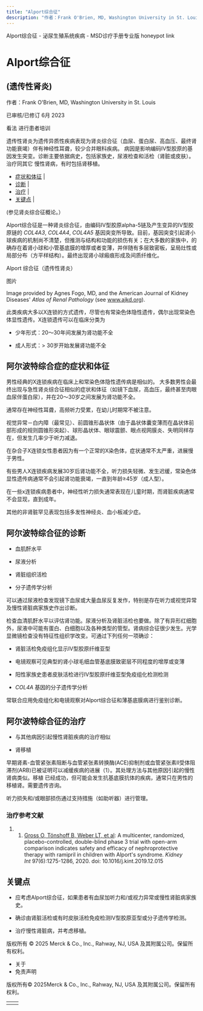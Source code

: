 ```yaml
---
title: "Alport综合征"
description: "作者：Frank O'Brien, MD, Washington University in St. Louis"
---
```


﻿Alport综合征 - 泌尿生殖系统疾病 - MSD诊疗手册专业版 honeypot link

# Alport综合征

## (遗传性肾炎)

作者：Frank O'Brien, MD, Washington University in St. Louis

已审核/已修订 6月 2023

看法 进行患者培训

遗传性肾炎为遗传异质性疾病表现为肾炎综合征（血尿、蛋白尿、高血压、最终肾功能衰竭）伴有神经性耳聋，较少合并眼科疾病。 病因是影响编码Ⅳ型胶原的基因发生突变。诊断主要依据病史，包括家族史，尿液检查和活检（肾脏或皮肤）。治疗同其它 慢性肾病，有时包括肾移植。

- [症状和体征](#症状和体征_v8399225_zh) \|
- [诊断](#诊断_v8399232_zh) \|
- [治疗](#治疗_v8399251_zh) \|
- [关键点](#关键点_v8399260_zh) \|

(参见肾炎综合征概论。）

Alport综合征是一种肾炎综合征，由编码Ⅳ型胶原alpha-5链及产生变异的Ⅳ型胶原链的 _COL4A3_, _COL4A4_, _COL4A5_ 基因突变所导致。目前，基因突变引起肾小球疾病的机制尚不清楚，但推测与结构和功能的损伤有关；在大多数的家族中，的确存在着肾小球和小管基底膜的增厚或者变薄，并伴随有多层致密板，呈局灶性或局部分布（方平样结构）。最终出现肾小球瘢痕形成及间质纤维化。

Alport 综合征（遗传性肾炎）



图片

Image provided by Agnes Fogo, MD, and the American Journal of Kidney Diseases' _Atlas of Renal Pathology_ (see www.ajkd.org).

此类疾病大多以X连锁的方式遗传，尽管也有常染色体隐性遗传，偶尔出现常染色体显性遗传。X连锁遗传可以在临床分类为

- 少年形式：20～30年间发展为肾功能不全

- 成人形式：\>  30岁开始发展肾功能不全


## 阿尔波特综合症的症状和体征

男性经典的X连锁疾病在临床上和常染色体隐性遗传病是相似的。 大多数男性会最终出现与急性肾炎综合征相似的症状和体征（如镜下血尿，高血压，最终甚至肉眼血尿伴蛋白尿），并在20～30岁之间发展为肾功能不全。

通常存在神经性耳聋，高频听力受累，在幼儿时期常不被注意。

视觉异常－白内障（最常见）、前圆锥形晶状体（由于晶状体囊变薄而在晶状体前部形成的规则圆锥形突起）、球形晶状体、眼球震颤、眼点视网膜炎、失明同样存在，但发生几率少于听力减退。

在杂合子X连锁女性患者因为有一个正常的X染色体，症状通常不太严重，进展慢于男性。

有些男人X连锁疾病发展30岁后肾功能不全，听力损失轻微、发生迟缓，常染色体显性遗传病通常不会引起肾功能衰竭，一直到年龄≥45岁（成人型）。

在一些x连锁疾病患者中，神经性听力损失通常表现在儿童时期，而肾脏疾病通常不会显现，直到成年。

其他的非肾脏罕见表现包括多发性神经炎、血小板减少症。

## 阿尔波特综合征的诊断

- 血肌酐水平

- 尿液分析

- 肾脏组织活检

- 分子遗传学分析


可以通过尿液检查发现镜下血尿或大量血尿反复发作，特别是存在听力或视觉异常及慢性肾脏病家族史作出诊断。

检查血清肌酐水平以评估肾功能。尿液分析及肾脏活检也要做。除了有异形红细胞外，尿液中可能有蛋白、白细胞以及各种类型的管型。肾病综合征很少发生。光学显微镜检查没有特征性组织学改变。可通过下列任何一项确诊：

- 肾脏活检免疫组化显示IV型胶原纤维亚型

- 电镜观察可见典型的肾小球毛细血管基底膜致密层不同程度的增厚或变薄

- 阳性家族史患者皮肤活检进行IV型胶原纤维亚型免疫组化检测检测

- _COL4A_ 基因的分子遗传学分析


常联合应用免疫组化和电镜观察对Alport综合征和薄基底膜病进行鉴别诊断。

## 阿尔波特综合征的治疗

- 与其他病因引起慢性肾脏疾病的治疗相似

- 肾移植


早期肾素-血管紧张素阻断与血管紧张素转换酶(ACE)抑制剂或血管紧张素II受体阻滞剂(ARB)已被证明可以减缓疾病的进展（1）。其处理方法与其他原因引起的慢性肾病类似。移植 已经成功，但可能会发生抗基底膜抗体的疾病，通常只在男性的移植肾。需要遗传咨询。

听力损失和/或眼部损伤通过支持措施（如助听器）进行管理。

### 治疗参考文献

1. 1. [Gross O, Tönshoff B, Weber LT, et al](https://pubmed.ncbi.nlm.nih.gov/32299679/): A multicenter, randomized, placebo-controlled, double-blind phase 3 trial with open-arm comparison indicates safety and efficacy of nephroprotective therapy with ramipril in children with Alport's syndrome. _Kidney Int_ 97(6):1275-1286, 2020. doi: 10.1016/j.kint.2019.12.015


## 关键点

- 应考虑Alport综合征，如果患者有血尿加听力和/或视力异常或慢性肾脏病家族史。

- 确诊由肾脏活检或有时皮肤活检免疫检测IV型胶原亚型或分子遗传学检测。

- 治疗慢性肾脏病，并考虑移植。




版权所有 © 2025
Merck & Co., Inc., Rahway, NJ, USA 及其附属公司。保留所有权利。

- 关于
- 免责声明

版权所有© 2025Merck & Co., Inc., Rahway, NJ, USA 及其附属公司。保留所有权利。

|     |     |
| --- | --- |
|  |  |